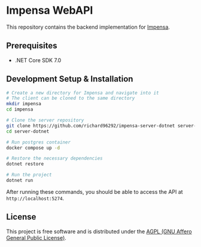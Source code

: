 # Impensa WebAPI

This repository contains the backend implementation for [Impensa](https://github.com/richard96292/impensa).

## Prerequisites

- .NET Core SDK 7.0

## Development Setup & Installation

```bash
# Create a new directory for Impensa and navigate into it
# The client can be cloned to the same directory
mkdir impensa
cd impensa

# Clone the server repository
git clone https://github.com/richard96292/impensa-server-dotnet server-dotnet
cd server-dotnet

# Run postgres container
docker compose up -d

# Restore the necessary dependencies
dotnet restore

# Run the project
dotnet run
```

After running these commands, you should be able to access the API at `http://localhost:5274`.

## License

This project is free software and is distributed under the [AGPL (GNU Affero General Public License)](https://www.gnu.org/licenses/agpl-3.0.en.html).
